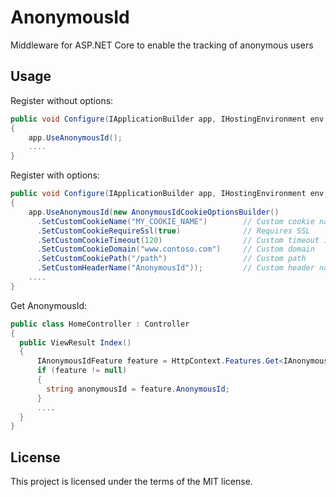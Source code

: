 # AnonymousId

Middleware for ASP.NET Core to enable the tracking of anonymous users

## Usage

Register without options:

```C#
public void Configure(IApplicationBuilder app, IHostingEnvironment env, ILoggerFactory loggerFactory)
{
    app.UseAnonymousId();
    ....
}
```

Register with options:

```C#
public void Configure(IApplicationBuilder app, IHostingEnvironment env, ILoggerFactory loggerFactory)
{
    app.UseAnonymousId(new AnonymousIdCookieOptionsBuilder()
      .SetCustomCookieName("MY_COOKIE_NAME")        // Custom cookie name
      .SetCustomCookieRequireSsl(true)              // Requires SSL
      .SetCustomCookieTimeout(120)                  // Custom timeout in seconds
      .SetCustomCookieDomain("www.contoso.com")     // Custom domain
      .SetCustomCookiePath("/path")                 // Custom path
      .SetCustomHeaderName("AnonymousId"));         // Custom header name
    ....
}
```

Get AnonymousId:

```C#
public class HomeController : Controller
{
  public ViewResult Index()
  {
      IAnonymousIdFeature feature = HttpContext.Features.Get<IAnonymousIdFeature>();
      if (feature != null)
      {
        string anonymousId = feature.AnonymousId;
      }
      ....
  }
}
```

## License

This project is licensed under the terms of the MIT license.
